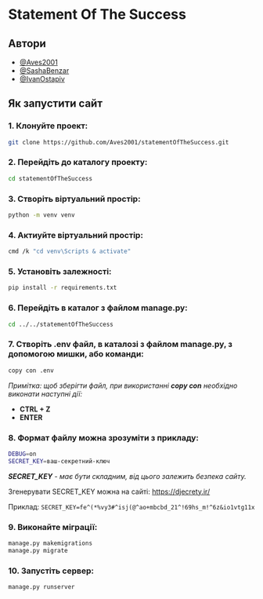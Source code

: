 
# Statement Of The Success


## Автори

- [@Aves2001](https://www.github.com/Aves2001)
- [@SashaBenzar](https://www.github.com/SashaBenzar)
- [@IvanOstapiv](https://www.github.com/IvanOstapiv)


## Як запустити сайт

### 1. Клонуйте проект:

```bash
git clone https://github.com/Aves2001/statementOfTheSuccess.git
```

### 2. Перейдіть до каталогу проекту:

```bash
cd statementOfTheSuccess
```

### 3. Створіть віртуальний простір:

```bash
python -m venv venv
```

### 4. Актиуйте віртуальний простір:
```bash
cmd /k "cd venv\Scripts & activate"
```

### 5. Установіть залежності:

```bash
pip install -r requirements.txt
```

### 6. Перейдіть в каталог з файлом manage.py:

```bash
cd ../../statementOfTheSuccess
```

### 7. Створіть .env файл, в каталозі з файлом manage.py, з допомогою мишки, або команди:
```bash
copy con .env
```
*Примітка: щоб зберігти файл, при використанні **copy con** необхідно виконати наступні дії:*

- **CTRL + Z**
- **ENTER**

### 8. Формат файлу можна зрозуміти з прикладу:
```bash
DEBUG=on
SECRET_KEY=ваш-секретний-ключ
```

***SECRET_KEY*** - *має бути складним, від цього залежить безпека сайту.*

Згенерувати SECRET_KEY можна на сайті: https://djecrety.ir/

Приклад: ```SECRET_KEY=fe^(*%vy3#^isj(@^ao+mbcbd_21^!69hs_m!^6z&io1vtg11x```


### 9. Виконайте міграції:

```bash
manage.py makemigrations
manage.py migrate
```

### 10. Запустіть сервер:

```bash
manage.py runserver
```
 

